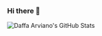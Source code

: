 ### Hi there 👋

![Daffa Arviano's GitHub Stats](https://github-readme-stats.vercel.app/api?username=drdofx&show_icons=true&theme=tokyonight&count_private=true)


<!--
**drdofx/drdofx** is a ✨ _special_ ✨ repository because its `README.md` (this file) appears on your GitHub profile.

Here are some ideas to get you started:

- 🔭 I’m currently working on ...
- 🌱 I’m currently learning ...
- 👯 I’m looking to collaborate on ...
- 🤔 I’m looking for help with ...
- 💬 Ask me about ...
- 📫 How to reach me: ...
- 😄 Pronouns: ...
- ⚡ Fun fact: ...
-->
